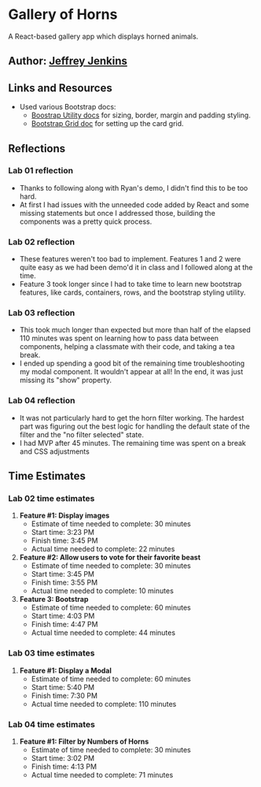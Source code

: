 # Gallery of Horns

A React-based gallery app which displays horned animals.

## Author: [Jeffrey Jenkins](https://github.com/jeffreyjtech)

## Links and Resources

- Used various Bootstrap docs:
  - [Boostrap Utility docs](https://getbootstrap.com/docs/5.1/utilities/api/) for sizing, border, margin and padding styling.
  - [Bootstrap Grid doc](https://getbootstrap.com/docs/4.0/layout/grid/) for setting up the card grid.

## Reflections

### Lab 01 reflection

- Thanks to following along with Ryan's demo, I didn't find this to be too hard.
- At first I had issues with the unneeded code added by React and some missing statements but once I addressed those, building the components was a pretty quick process.

### Lab 02 reflection

- These features weren't too bad to implement. Features 1 and 2 were quite easy as we had been demo'd it in class and I followed along at the time.
- Feature 3 took longer since I had to take time to learn new bootstrap features, like cards, containers, rows, and the bootstrap styling utility.

### Lab 03 reflection

- This took much longer than expected but more than half of the elapsed 110 minutes was spent on learning how to pass data between components, helping a classmate with their code, and taking a tea break.
- I ended up spending a good bit of the remaining time troubleshooting my modal component. It wouldn't appear at all! In the end, it was just missing its "show" property.

### Lab 04 reflection

- It was not particularly hard to get the horn filter working. The hardest part was figuring out the best logic for handling the default state of the filter and the "no filter selected" state.
- I had MVP after 45 minutes. The remaining time was spent on a break and CSS adjustments

## Time Estimates

### Lab 02 time estimates

1. **Feature #1: Display images**
    - Estimate of time needed to complete: 30 minutes
    - Start time: 3:23 PM
    - Finish time: 3:45 PM
    - Actual time needed to complete: 22 minutes
2. **Feature #2: Allow users to vote for their favorite beast**
    - Estimate of time needed to complete: 30 minutes
    - Start time: 3:45 PM
    - Finish time: 3:55 PM
    - Actual time needed to complete: 10 minutes
3. **Feature 3: Bootstrap**
    - Estimate of time needed to complete: 60 minutes
    - Start time: 4:03 PM
    - Finish time: 4:47 PM
    - Actual time needed to complete: 44 minutes

### Lab 03 time estimates

1. **Feature #1: Display a Modal**
    - Estimate of time needed to complete: 60 minutes
    - Start time: 5:40 PM
    - Finish time:  7:30 PM
    - Actual time needed to complete: 110 minutes

### Lab 04 time estimates

1. **Feature #1: Filter by Numbers of Horns**
    - Estimate of time needed to complete: 30 minutes
    - Start time: 3:02 PM
    - Finish time:  4:13 PM
    - Actual time needed to complete: 71 minutes
